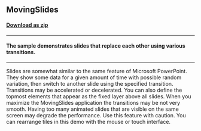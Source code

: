 ## MovingSlides
#### [Download as zip](https://grapecity.github.io/DownGit/#/home?url=https://github.com/GrapeCity/ComponentOne-WinForms-Samples/tree/master/NetFramework\Tile\VB\MovingSlides)
____
#### The sample demonstrates slides that replace each other using various transitions.
____
Slides are somewhat similar to the same feature of Microsoft PowerPoint. They show some data for a given amount of time with possible random variation, then switch to another slide using the specified transition. Transitions may be accelerated or decelerated. You can also define the topmost elements that appear as the fixed layer above all slides. When you maximize the MovingSlides application the transitions may be not very smooth. Having too many animated slides that are visible on the same screen may degrade the performance. Use this feature with caution. You can rearrange tiles in this demo with the mouse or touch interface. 